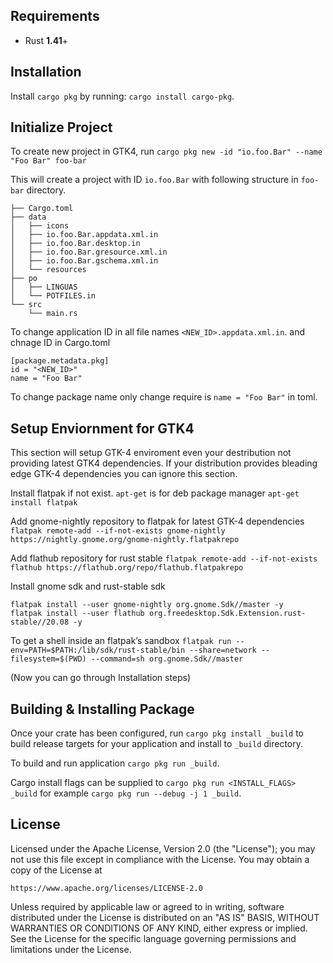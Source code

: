 ## Requirements

- Rust **1.41**+

## Installation

Install `cargo pkg` by running: `cargo install cargo-pkg`.

## Initialize Project

To create new project in GTK4, run `cargo pkg new -id "io.foo.Bar" --name "Foo Bar" foo-bar`

This will create a project with ID `io.foo.Bar` with following structure in `foo-bar` directory.
```
├── Cargo.toml
├── data
│   ├── icons
│   ├── io.foo.Bar.appdata.xml.in
│   ├── io.foo.Bar.desktop.in
│   ├── io.foo.Bar.gresource.xml.in
│   ├── io.foo.Bar.gschema.xml.in
│   └── resources
├── po
│   ├── LINGUAS
│   └── POTFILES.in
└── src
    └── main.rs
```
    
To change application ID in all file names `<NEW_ID>.appdata.xml.in`. and chnage ID in Cargo.toml

```
[package.metadata.pkg]
id = "<NEW_ID>"
name = "Foo Bar"
```

To change package name only change require is `name = "Foo Bar"` in toml.

## Setup Enviornment for GTK4

This section will setup GTK-4 enviroment even your destribution not providing latest GTK4 dependencies. If your distribution provides bleading edge GTK-4 dependencies you can ignore this section.

Install flatpak if not exist. `apt-get` is for deb package manager
`apt-get install flatpak`

Add gnome-nightly repository to flatpak for latest GTK-4 dependencies
`flatpak remote-add --if-not-exists gnome-nightly https://nightly.gnome.org/gnome-nightly.flatpakrepo`

Add flathub repository for rust stable
`flatpak remote-add --if-not-exists flathub https://flathub.org/repo/flathub.flatpakrepo`

Install gnome sdk and rust-stable sdk
```
flatpak install --user gnome-nightly org.gnome.Sdk//master -y
flatpak install --user flathub org.freedesktop.Sdk.Extension.rust-stable//20.08 -y
```

To get a shell inside an flatpak’s sandbox
`flatpak run --env=PATH=$PATH:/lib/sdk/rust-stable/bin --share=network --filesystem=$(PWD) --command=sh org.gnome.Sdk//master`


(Now you can go through Installation steps)


## Building & Installing Package

Once your crate has been configured, run `cargo pkg install _build` to build release
targets for your application and install to `_build` directory.

To build and run application `cargo pkg run _build`.

Cargo install flags can be supplied to `cargo pkg run <INSTALL_FLAGS> _build` for example
`cargo pkg run --debug -j 1 _build`.

## License

Licensed under the Apache License, Version 2.0 (the "License");
you may not use this file except in compliance with the License.
You may obtain a copy of the License at

    https://www.apache.org/licenses/LICENSE-2.0

Unless required by applicable law or agreed to in writing, software
distributed under the License is distributed on an "AS IS" BASIS,
WITHOUT WARRANTIES OR CONDITIONS OF ANY KIND, either express or implied.
See the License for the specific language governing permissions and
limitations under the License.

[//]: # (general links)

[cargo subcommand]: https://github.com/rust-lang/cargo/wiki/Third-party-cargo-subcommands
